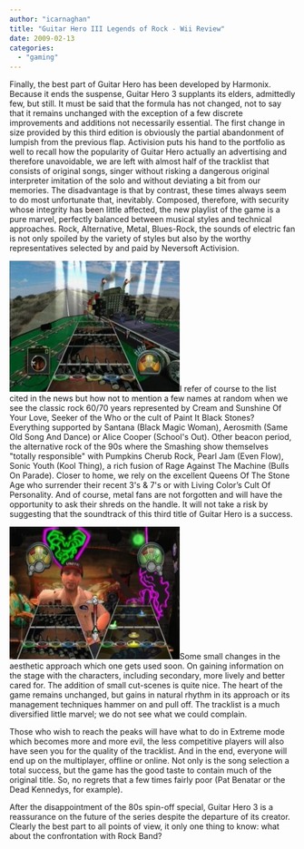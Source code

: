 ```yaml
---
author: "icarnaghan"
title: "Guitar Hero III Legends of Rock - Wii Review"
date: 2009-02-13
categories: 
  - "gaming"
---
```


Finally, the best part of Guitar Hero has been developed by Harmonix. Because it ends the suspense, Guitar Hero 3 supplants its elders, admittedly few, but still. It must be said that the formula has not changed, not to say that it remains unchanged with the exception of a few discrete improvements and additions not necessarily essential. The first change in size provided by this third edition is obviously the partial abandonment of lumpish from the previous flap. Activision puts his hand to the portfolio as well to recall how the popularity of Guitar Hero actually an advertising and therefore unavoidable, we are left with almost half of the tracklist that consists of original songs, singer without risking a dangerous original interpreter imitation of the solo and without deviating a bit from our memories. The disadvantage is that by contrast, these times always seem to do most unfortunate that, inevitably. Composed, therefore, with security whose integrity has been little affected, the new playlist of the game is a pure marvel, perfectly balanced between musical styles and technical approaches. Rock, Alternative, Metal, Blues-Rock, the sounds of electric fan is not only spoiled by the variety of styles but also by the worthy representatives selected by and paid by Neversoft Activision.

![guitar.3](images/guitar.3-300x231.jpg)I refer of course to the list cited in the news but how not to mention a few names at random when we see the classic rock 60/70 years represented by Cream and Sunshine Of Your Love, Seeker of the Who or the cult of Paint It Black Stones? Everything supported by Santana (Black Magic Woman), Aerosmith (Same Old Song And Dance) or Alice Cooper (School's Out). Other beacon period, the alternative rock of the 90s where the Smashing show themselves "totally responsible" with Pumpkins Cherub Rock, Pearl Jam (Even Flow), Sonic Youth (Kool Thing), a rich fusion of Rage Against The Machine (Bulls On Parade). Closer to home, we rely on the excellent Queens Of The Stone Age who surrender their recent 3's & 7's or with Living Color’s Cult Of Personality. And of course, metal fans are not forgotten and will have the opportunity to ask their shreds on the handle. It will not take a risk by suggesting that the soundtrack of this third title of Guitar Hero is a success.

![guitar.2](images/guitar.2-300x234.jpg)Some small changes in the aesthetic approach which one gets used soon. On gaining information on the stage with the characters, including secondary, more lively and better cared for. The addition of small cut-scenes is quite nice. The heart of the game remains unchanged, but gains in natural rhythm in its approach or its management techniques hammer on and pull off. The tracklist is a much diversified little marvel; we do not see what we could complain.

Those who wish to reach the peaks will have what to do in Extreme mode which becomes more and more evil, the less competitive players will also have seen you for the quality of the tracklist. And in the end, everyone will end up on the multiplayer, offline or online. Not only is the song selection a total success, but the game has the good taste to contain much of the original title. So, no regrets that a few times fairly poor (Pat Benatar or the Dead Kennedys, for example).

After the disappointment of the 80s spin-off special, Guitar Hero 3 is a reassurance on the future of the series despite the departure of its creator. Clearly the best part to all points of view, it only one thing to know: what about the confrontation with Rock Band?
